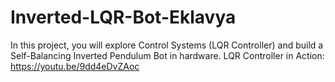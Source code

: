 # Inverted-LQR-Bot-Eklavya
In this project, you will explore Control Systems (LQR Controller) and build a Self-Balancing Inverted Pendulum Bot in hardware. LQR Controller in Action: https://youtu.be/9dd4eDvZAoc
